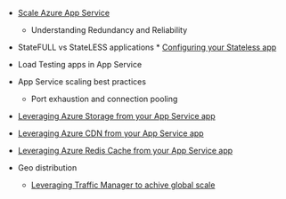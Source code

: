 * [Scale Azure App Service](../app-service/app-service-scale.md)

  * Understanding Redundancy and Reliability
* StateFULL vs StateLESS applications  * [Configuring your Stateless app](/blog/disabling-arrs-instance-affinity-in-windows-azure-web-sites/)



* Load Testing apps in App Service   

* App Service scaling best practices

  * Port exhaustion and connection pooling
* [Leveraging Azure Storage from your App Service app](../storage/storage-dotnet-how-to-use-blobs.md)
* [Leveraging Azure CDN from your App Service app](../cdn/cdn-overview.md)
* [Leveraging Azure Redis Cache from your App Service app](../redis-cache/cache-dotnet-how-to-use-azure-redis-cache.md)

* Geo distribution

  * [Leveraging Traffic Manager to achive global scale](../traffic-manager/traffic-manager-overview.md)



